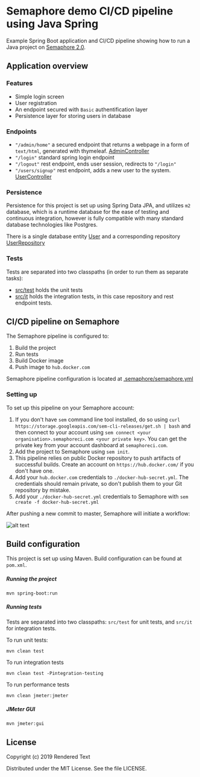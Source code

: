 # Semaphore demo CI/CD pipeline using Java Spring


Example Spring Boot application and CI/CD pipeline showing how to run a Java
project on [Semaphore 2.0](https://semaphoreci.com).

## Application overview

### Features

 - Simple login screen
 - User registration
 - An endpoint secured with `Basic` authentification layer
 - Persistence layer for storing users in database
 
### Endpoints

 - `"/admin/home"` a secured endpoint that returns a webpage in a form of `text/html`, generated with thymeleaf. [AdminController](src/main/java/com/example/springpipelinedemo/controller/AdminController.java)
 - `"/login"` standard spring login endpoint 
 - `"/logout"` rest endpoint, ends user session, redirects to `"/login"` 
 - `"/users/signup"` rest endpoint, adds a new user to the system. [UserController](src/main/java/com/example/springpipelinedemo/controller/UserController.java)

### Persistence
 
 Persistence for this project is set up using Spring Data JPA, and utilizes `m2` database,
 which is a runtime database for the ease of testing and continuous integration, however is fully compatible with many 
 standard database technologies like Postgres.
 
 There is a single database entity [User](src/main/java/com/example/springpipelinedemo/model/User.java)
  and a corresponding repository [UserRepository](src/main/java/com/example/springpipelinedemo/repository/UserRepository.java)

### Tests

  Tests are separated into two classpaths (in order to run them as separate tasks): 
   - [src/test](src/test) holds the unit tests
   - [src/it](src/it) holds the integration tests, in this case repository and rest endpoint tests.


## CI/CD pipeline on Semaphore

The Semaphore pipeline is configured to:

  1. Build the project
  2. Run tests
  3. Build Docker image
  4. Push image to `hub.docker.com`

Semaphore pipeline configuration is located at
[.semaphore/semaphore.yml](.semaphore/semaphore.yml)

### Setting up

To set up this pipeline on your Semaphore account:

  1. If you don't have `sem` command line tool installed, do so using `curl
     https://storage.googleapis.com/sem-cli-releases/get.sh | bash` and then
     connect to your account using `sem connect <your
     organisation>.semaphoreci.com <your private key>`. You can get the private
     key from your account dashboard at `semaphoreci.com`.
  2. Add the project to Semaphore using `sem init`.
  3. This pipeline relies on public Docker repository to push artifacts of successful builds. Create an account on `https://hub.docker.com/` if you don't have one.
  4. Add your `hub.docker.com` credentials to `./docker-hub-secret.yml`. The credentials should remain private, so don't publish them to your Git repository by mistake.
  5. Add your `./docker-hub-secret.yml` credentials to Semaphore with `sem create -f docker-hub-secret.yml`
  
  
After pushing a new commit to master, Semaphore will initiate a workflow:

![alt text](assets/pipeline-result.png)


## Build configuration

This project is set up using Maven. Build configuration can be found at `pom.xml`.

##### Running the project

  `mvn spring-boot:run`

##### Running tests

Tests are separated into two classpaths: `src/test` for unit tests, and `src/it` for integration tests. 

To run unit tests:

  `mvn clean test`
  
To run integration tests

   `mvn clean test -Pintegration-testing`
   
To run performance tests 

   `mvn clean jmeter:jmeter`
  
##### JMeter GUI
  `mvn jmeter:gui`

## License

Copyright (c) 2019 Rendered Text

Distributed under the MIT License. See the file LICENSE.
